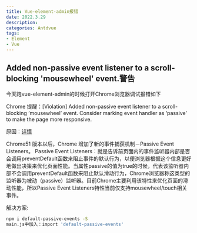 ```yaml
---
title: Vue-element-admin报错
date: 2022.3.29
description:  
categories: Antdvue
tags:
- Element
- Vue
---
```



## Added non-passive event listener to a scroll-blocking 'mousewheel' event.警告
今天跑vue-element-admin的时候打开Chrome浏览器调试报错如下

Chrome 提醒：[Violation] Added non-passive event listener to a scroll-blocking ‘mousewheel’ event. Consider marking event handler as ‘passive’ to make the page more responsive.


原因：[详情](https://www.cnblogs.com/PopularProdigal/p/8005783.html)

Chrome51 版本以后，Chrome 增加了新的事件捕获机制－Passive Event Listeners。
Passive Event Listeners：就是告诉前页面内的事件监听器内部是否会调用preventDefault函数来阻止事件的默认行为，以便浏览器根据这个信息更好地做出决策来优化页面性能。当属性passive的值为true的时候，代表该监听器内部不会调用preventDefault函数来阻止默认滑动行为，Chrome浏览器称这类型的监听器为被动（passive）监听器。目前Chrome主要利用该特性来优化页面的滑动性能，所以Passive Event Listeners特性当前仅支持mousewheel/touch相关事件。

解决方案:
```bash
npm i default-passive-events -S
main.js中加入：import 'default-passive-events'
```